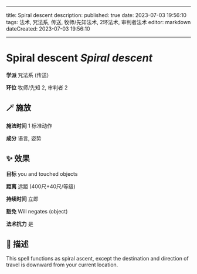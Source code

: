 
---
title: Spiral descent
description: 
published: true
date: 2023-07-03 19:56:10
tags: 法术, 咒法系, 传送, 牧师/先知法术, 2环法术, 审判者法术
editor: markdown
dateCreated: 2023-07-03 19:56:10

---

# **Spiral descent** *Spiral descent*

**学派** 咒法系 (传送) 

**环位** 牧师/先知 2, 审判者 2

## 🪄 施放

**施法时间** 1 标准动作

**成分** 语言, 姿势

## ✨ 效果 

**目标** you and touched objects 

**距离** 远距 (400尺+40尺/等级)  

**持续时间** 立即 

**豁免** Will negates (object)

**法术抗力** 是

## 📖 描述

This spell functions as spiral ascent, except the destination and direction of travel is downward from your current location.
    